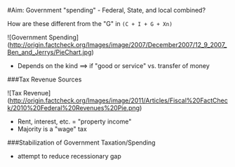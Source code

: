#Aim: Government "spending" - Federal, State, and local combined?

How are these different from the "G" in `(C + I + G + Xn)`

![Government Spending] (http://origin.factcheck.org/Images/image/2007/December2007/12_9_2007_Ben_and_Jerrys/PieChart.jpg)

- Depends on the kind ==> if "good or service" vs. transfer of money

###Tax Revenue Sources

![Tax Revenue] (http://origin.factcheck.org/Images/image/2011/Articles/Fiscal%20FactCheck/2010%20Federal%20Revenues%20Pie.png)

- Rent, interest, etc. = "property income"
- Majority is a "wage" tax

###Stabilization of Government Taxation/Spending

- attempt to reduce recessionary gap


